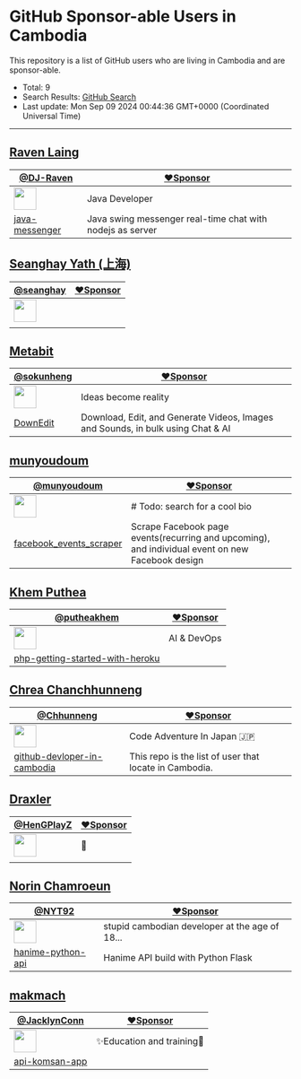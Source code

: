 # GitHub Sponsor-able Users in Cambodia

This repository is a list of GitHub users who are living in Cambodia and are sponsor-able.

- Total: 9
- Search Results: [GitHub Search](https://github.com/search?q=location%3ACambodia++is%3Asponsorable&type=users&ref=simplesearch)
- Last update: Mon Sep 09 2024 00:44:36 GMT+0000 (Coordinated Universal Time)

----

## [Raven Laing](https://github.com/DJ-Raven)
    
| [@DJ-Raven](https://github.com/DJ-Raven) | [❤️Sponsor](https://github.com/sponsors/DJ-Raven) |
| --- | --- |
| <img src="https://avatars.githubusercontent.com/u/58245926?u=bf2a475b047ffad23637b2e9923d034bcdacc0bf&v=4" alt="" width="40" /> | Java Developer |
| [java-messenger](https://github.com/DJ-Raven/java-messenger) | Java swing messenger real-time chat with nodejs as server |


## [Seanghay Yath (上海)](https://github.com/seanghay)
    
| [@seanghay](https://github.com/seanghay) | [❤️Sponsor](https://github.com/sponsors/seanghay) |
| --- | --- |
| <img src="https://avatars.githubusercontent.com/u/15277233?v=4" alt="" width="40" /> |  |
| <!-- no item --> | <!-- no description --> |


## [Metabit](https://github.com/sokunheng)
    
| [@sokunheng](https://github.com/sokunheng) | [❤️Sponsor](https://github.com/sponsors/sokunheng) |
| --- | --- |
| <img src="https://avatars.githubusercontent.com/u/44894784?u=964014b2778bcd2e5cfa91d1dbc42a37487cf9f6&v=4" alt="" width="40" /> | Ideas become reality |
| [DownEdit](https://github.com/sokunheng/DownEdit) | Download, Edit, and Generate Videos, Images and Sounds, in bulk using Chat & AI |


## [munyoudoum](https://github.com/munyoudoum)
    
| [@munyoudoum](https://github.com/munyoudoum) | [❤️Sponsor](https://github.com/sponsors/munyoudoum) |
| --- | --- |
| <img src="https://avatars.githubusercontent.com/u/60089135?u=5ba89d46e95b906ee98bb34e25e79ca174807e53&v=4" alt="" width="40" /> | # Todo: search for a cool bio |
| [facebook_events_scraper](https://github.com/munyoudoum/facebook_events_scraper) | Scrape Facebook page events(recurring and upcoming), and individual event on new Facebook design |


## [Khem Puthea](https://github.com/putheakhem)
    
| [@putheakhem](https://github.com/putheakhem) | [❤️Sponsor](https://github.com/sponsors/putheakhem) |
| --- | --- |
| <img src="https://avatars.githubusercontent.com/u/8064772?u=a243690fa6d1ddacc2a4bed6554bcb686085d152&v=4" alt="" width="40" /> | AI & DevOps |
| [php-getting-started-with-heroku](https://github.com/putheakhem/php-getting-started-with-heroku) | <!-- no description --> |


## [Chrea Chanchhunneng](https://github.com/Chhunneng)
    
| [@Chhunneng](https://github.com/Chhunneng) | [❤️Sponsor](https://github.com/sponsors/Chhunneng) |
| --- | --- |
| <img src="https://avatars.githubusercontent.com/u/47348453?u=4e2fc1439c810e92308905e813108761539b4c8c&v=4" alt="" width="40" /> | Code Adventure In Japan 🇯🇵  |
| [github-devloper-in-cambodia](https://github.com/Chhunneng/github-devloper-in-cambodia) | This repo is the list of user that locate in Cambodia. |


## [Draxler](https://github.com/HenGPlayZ)
    
| [@HenGPlayZ](https://github.com/HenGPlayZ) | [❤️Sponsor](https://github.com/sponsors/HenGPlayZ) |
| --- | --- |
| <img src="https://avatars.githubusercontent.com/u/76139625?u=28d76e5371340c0d04c819a74ea902c0e80f8382&v=4" alt="" width="40" /> | 🤍 |
| <!-- no item --> | <!-- no description --> |


## [Norin Chamroeun](https://github.com/NYT92)
    
| [@NYT92](https://github.com/NYT92) | [❤️Sponsor](https://github.com/sponsors/NYT92) |
| --- | --- |
| <img src="https://avatars.githubusercontent.com/u/53612429?u=2117153a73e1c42714e974ac9f0ba941aff5637e&v=4" alt="" width="40" /> | stupid cambodian developer at the age of 18... |
| [hanime-python-api](https://github.com/NYT92/hanime-python-api) | Hanime API build with Python Flask |


## [makmach](https://github.com/JacklynConn)
    
| [@JacklynConn](https://github.com/JacklynConn) | [❤️Sponsor](https://github.com/sponsors/JacklynConn) |
| --- | --- |
| <img src="https://avatars.githubusercontent.com/u/148744079?u=1543ee1aef201f6c6ed901382ad49aeae265cb84&v=4" alt="" width="40" /> | ✨Education and training🚀 |
| [api-komsan-app](https://github.com/JacklynConn/api-komsan-app) | <!-- no description --> |

